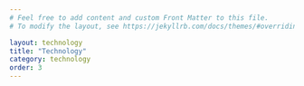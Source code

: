 ```yaml
---
# Feel free to add content and custom Front Matter to this file.
# To modify the layout, see https://jekyllrb.com/docs/themes/#overriding-theme-defaults

layout: technology
title: "Technology"
category: technology
order: 3
---
```

